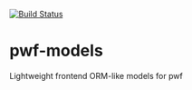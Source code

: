 [![Build Status](https://api.travis-ci.org/just-paja/pwf-models.png)](https://travis-ci.org/just-paja/pwf-models)

pwf-models
==========

Lightweight frontend ORM-like models for pwf
